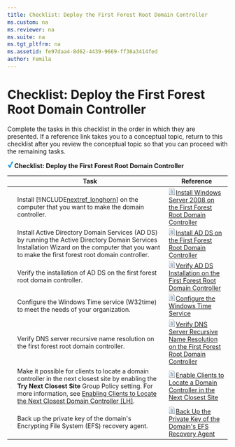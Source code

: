 ```yaml
---
title: Checklist: Deploy the First Forest Root Domain Controller
ms.custom: na
ms.reviewer: na
ms.suite: na
ms.tgt_pltfrm: na
ms.assetid: fe97daa4-8d62-4439-9669-ff36a3414fed
author: Femila
---
```

# Checklist: Deploy the First Forest Root Domain Controller
Complete the tasks in this checklist in the order in which they are presented. If a reference link takes you to a conceptual topic, return to this checklist after you review the conceptual topic so that you can proceed with the remaining tasks.  
  
![](../Image/2b05dce3-938f-4168-9b8f-1f4398cbdb9b.gif)**Checklist: Deploy the First Forest Root Domain Controller**  
  
||Task|Reference|  
|-|--------|-------------|  
|![](../Image/4d269a30-a873-45c5-87de-30ee6558e7b0.gif)|Install [!INCLUDE[nextref_longhorn](../Token/nextref_longhorn_md.md)] on the computer that you want to make the domain controller.|![](../Image/faa393df-4856-4431-9eda-4f4e5be72a90.gif)[Install Windows Server 2008 on the First Forest Root Domain Controller](../Topic/Install-Windows-Server-2008-on-the-First-Forest-Root-Domain-Controller.md)|  
|![](../Image/4d269a30-a873-45c5-87de-30ee6558e7b0.gif)|Install Active Directory Domain Services \(AD DS\) by running the Active Directory Domain Services Installation Wizard on the computer that you want to make the first forest root domain controller.|![](../Image/faa393df-4856-4431-9eda-4f4e5be72a90.gif)[Install AD DS on the First Forest Root Domain Controller](../Topic/Install-AD-DS-on-the-First-Forest-Root-Domain-Controller.md)|  
|![](../Image/4d269a30-a873-45c5-87de-30ee6558e7b0.gif)|Verify the installation of AD DS on the first forest root domain controller.|![](../Image/faa393df-4856-4431-9eda-4f4e5be72a90.gif)[Verify AD DS Installation on the First Forest Root Domain Controller](../Topic/Verify-AD-DS-Installation-on-the-First-Forest-Root-Domain-Controller.md)|  
|![](../Image/4d269a30-a873-45c5-87de-30ee6558e7b0.gif)|Configure the Windows Time service \(W32time\) to meet the needs of your organization.|![](../Image/faa393df-4856-4431-9eda-4f4e5be72a90.gif)[Configure the Windows Time Service](../Topic/Configure-the-Windows-Time-Service.md)|  
|![](../Image/4d269a30-a873-45c5-87de-30ee6558e7b0.gif)|Verify DNS server recursive name resolution on the first forest root domain controller.|![](../Image/faa393df-4856-4431-9eda-4f4e5be72a90.gif)[Verify DNS Server Recursive Name Resolution on the First Forest Root Domain Controller](../Topic/Verify-DNS-Server-Recursive-Name-Resolution-on-the-First-Forest-Root-Domain-Controller.md)|  
|![](../Image/4d269a30-a873-45c5-87de-30ee6558e7b0.gif)|Make it possible for clients to locate a domain controller in the next closest site by enabling the **Try Next Closest Site** Group Policy setting. For more information, see [Enabling Clients to Locate the Next Closest Domain Controller \[LH\]](assetId:///d4b00472-56d9-4399-8102-9b4d34b6088d).|![](../Image/faa393df-4856-4431-9eda-4f4e5be72a90.gif)[Enable Clients to Locate a Domain Controller in the Next Closest Site](../Topic/Enable-Clients-to-Locate-a-Domain-Controller-in-the-Next-Closest-Site.md)|  
|![](../Image/4d269a30-a873-45c5-87de-30ee6558e7b0.gif)|Back up the private key of the domain's Encrypting File System \(EFS\) recovery agent.|![](../Image/faa393df-4856-4431-9eda-4f4e5be72a90.gif)[Back Up the Private Key of the Domain's EFS Recovery Agent](../Topic/Back-Up-the-Private-Key-of-the-Domain-s-EFS-Recovery-Agent.md)|  
  
